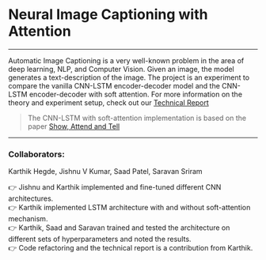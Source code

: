 # Neural Image Captioning with Attention

---
Automatic Image Captioning is a very well-known problem in the area of deep learning, NLP, and Computer Vision. Given an image, the model generates a text-description of the image. The project is an experiment to compare the vanilla CNN-LSTM encoder-decoder model and the CNN-LSTM encoder-decoder with soft attention. For more information on the theory and experiment setup, check out our [Technical Report](https://github.com/karthikhegde05/Neural-Image-Captioning-with-Attention/blob/main/Technical_Report.pdf)


> The CNN-LSTM with soft-attention implementation is based on the paper [Show, Attend and Tell](https://arxiv.org/pdf/1502.03044.pdf)


----
### Collaborators:
Karthik Hegde, Jishnu V Kumar, Saad Patel, Saravan Sriram 

:point_right: Jishnu and Karthik implemented and fine-tuned different CNN architectures. \
:point_right: Karthik implemented LSTM architecture with and without soft-attention mechanism. \
:point_right: Karthik, Saad and Saravan trained and tested the architecture on different sets of hyperparameters and noted the results. \
:point_right: Code refactoring and the technical report is a contribution from Karthik.





